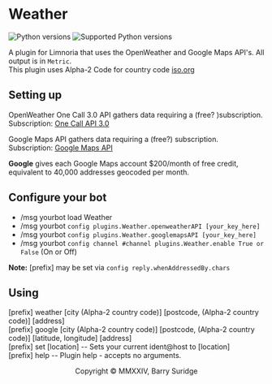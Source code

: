 # Weather

![Python versions](https://img.shields.io/badge/Python-version-blue) ![Supported Python versions](https://img.shields.io/badge/3.9%2C%203.10%2C%203.11-blue.svg)

A plugin for Limnoria that uses the OpenWeather and Google Maps API's. All output is in `Metric`.\
This plugin uses Alpha-2 Code for country code [iso.org](https://www.iso.org/obp/ui#iso:pub:PUB500001:en)

## Setting up

OpenWeather One Call 3.0 API gathers data requiring a (free? )subscription.\
Subscription: [One Call API 3.0](https://openweathermap.org/api/one-call-3)

Google Maps API gathers data requiring a (free?) subscription.\
Subscription: [Google Maps API](https://developers.google.com/maps)

**Google** gives each Google Maps account $200/month of free credit, equivalent to 40,000 addresses geocoded per month.

## Configure your bot

* /msg yourbot load Weather
* /msg yourbot `config plugins.Weather.openweatherAPI [your_key_here]`
* /msg yourbot `config plugins.Weather.googlemapsAPI [your_key_here]`
* /msg yourbot `config channel #channel plugins.Weather.enable True or False` (On or Off)

**Note:** [prefix] may be set via `config reply.whenAddressedBy.chars`

## Using

[prefix] weather [city (Alpha-2 country code)] [postcode, (Alpha-2 country code)] [address]\
[prefix] google [city (Alpha-2 country code)] [postcode, (Alpha-2 country code)] [latitude, longitude] [address]\
[prefix] set [location] -- Sets your current ident@host to [location]\
[prefix] help -- Plugin help - accepts no arguments.

<p align="center">Copyright © MMXXIV, Barry Suridge</p>
